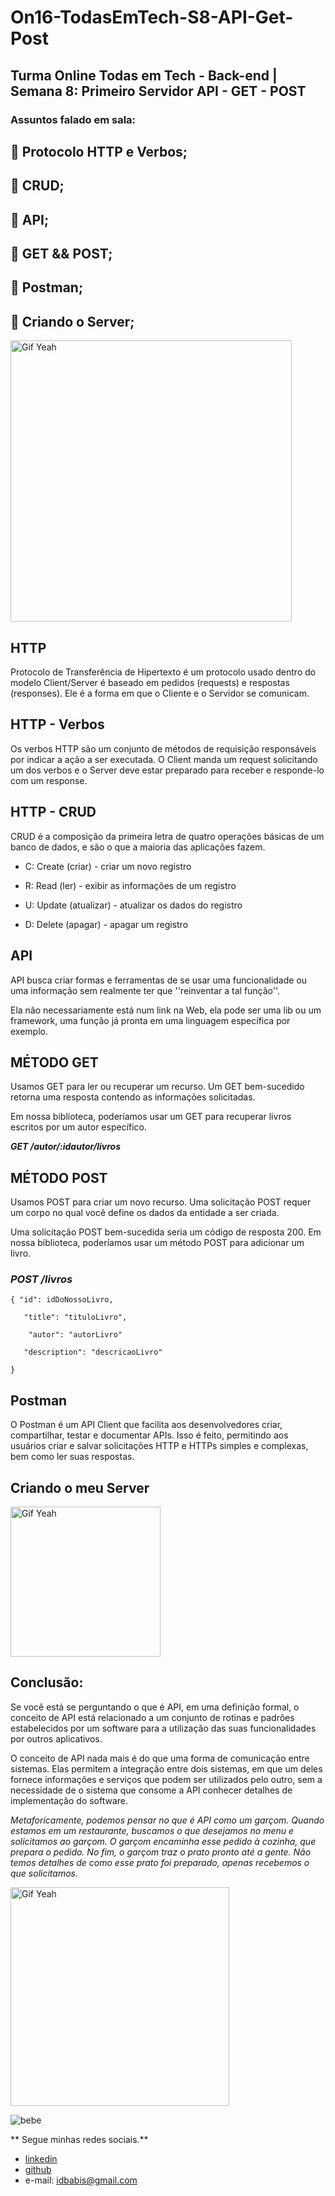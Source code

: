 # On16-TodasEmTech-S8-API-Get-Post

## Turma Online Todas em Tech - Back-end | Semana 8: Primeiro Servidor API - GET - POST

### Assuntos falado em sala: 

## 📝 Protocolo HTTP e Verbos;
## 📝 CRUD;
## 📝 API;
## 📝 GET && POST; 
## 📝 Postman;
## 📝 Criando o Server;

 <img src="https://user-images.githubusercontent.com/100974682/169422619-b1a75081-5812-4455-b3ff-902cca30bb9d.jpg" alt="Gif Yeah" width="450">

## HTTP

Protocolo de Transferência de Hipertexto é um protocolo usado dentro do modelo Client/Server é baseado em pedidos (requests) e respostas (responses).
Ele é a forma em que o Cliente e o Servidor se comunicam. 

## HTTP - Verbos

Os verbos HTTP são um conjunto de métodos de requisição responsáveis por indicar a ação a ser executada.
O Client manda um request solicitando um dos verbos e o Server deve estar preparado para receber e responde-lo com um response.

## HTTP - CRUD
CRUD é a composição da primeira letra de quatro operações básicas de um banco de dados, e são o que a maioria das aplicações fazem.

 - C: Create (criar) - criar um novo registro

- R: Read (ler) - exibir as informações de um registro

- U: Update (atualizar) - atualizar os dados do registro

- D: Delete (apagar) - apagar um registro

## API
API busca criar formas e ferramentas de se usar uma funcionalidade ou uma informação sem realmente ter que ''reinventar a tal função''.

Ela não necessariamente está num link na Web, ela pode ser uma lib ou um framework, uma função já pronta em uma linguagem específica por exemplo.

## MÉTODO GET

Usamos GET para ler ou recuperar um recurso. Um GET bem-sucedido retorna uma resposta contendo as informações solicitadas.

Em nossa biblioteca, poderíamos usar um GET para recuperar livros escritos por um autor específico.

**_GET /autor/:idautor/livros_**

## MÉTODO POST
Usamos POST para criar um novo recurso. Uma solicitação POST requer um corpo no qual você define os dados da entidade a ser criada.

Uma solicitação POST bem-sucedida seria um código de resposta 200. Em nossa biblioteca, poderíamos usar um método POST para adicionar um livro.

### **_POST /livros_**
```
{ "id": idDoNossoLivro,

   "title": "tituloLivro",

    "autor": "autorLivro"

   "description": "descricaoLivro"

}

```

## Postman

O Postman é um API Client que facilita aos desenvolvedores criar, compartilhar, testar e documentar APIs. Isso é feito, permitindo aos usuários criar e salvar solicitações HTTP e HTTPs simples e complexas, bem como ler suas respostas.

## Criando o meu Server

 <img src="https://user-images.githubusercontent.com/100974682/169424271-dfb902c0-90e2-409c-9331-5543258b7cae.jpg" alt="Gif Yeah" width="240">

## Conclusão:

Se você está se perguntando o que é API, em uma definição formal, o conceito de API está relacionado a um conjunto de rotinas e padrões estabelecidos por um software para a utilização das suas funcionalidades por outros aplicativos.

O conceito de API nada mais é do que uma forma de comunicação entre sistemas. Elas permitem a integração entre dois sistemas, em que um deles fornece informações e serviços que podem ser utilizados pelo outro, sem a necessidade de o sistema que consome a API conhecer detalhes de implementação do software.

_Metaforicamente, podemos pensar no que é API como um garçom. Quando estamos em um restaurante, buscamos o que desejamos no menu e solicitamos ao garçom. O garçom encaminha esse pedido à cozinha, que prepara o pedido. No fim, o garçom traz o prato pronto até a gente. Não temos detalhes de como esse prato foi preparado, apenas recebemos o que solicitamos._


 <img src="https://img.shields.io/badge/Status-Atividade%20Realizada%20S8--API--Get--Post-orange" alt="Gif Yeah" width="350">


![bebe](https://user-images.githubusercontent.com/100974682/167978711-3c0b4a06-6cd6-4c1f-99f5-19b62dd58fca.jpg)

** Segue minhas redes sociais.**
- [linkedin](https://www.linkedin.com/in/b%C3%A1rbara-gon%C3%A7alves-211b5691/)
- [github](https://github.com/idbabis) 
- e-mail: idbabis@gmail.com





